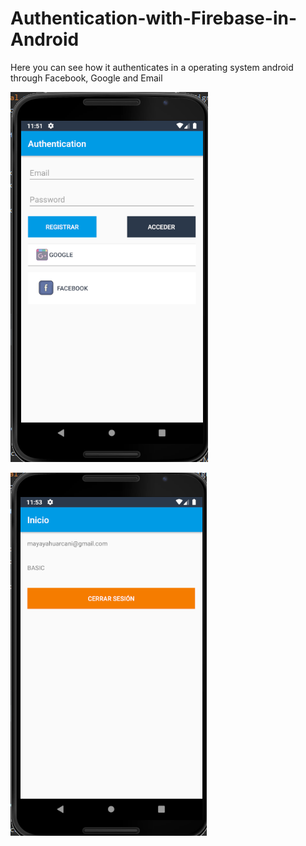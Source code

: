 # Authentication-with-Firebase-in-Android
Here you can see how it authenticates in a operating system android through Facebook, Google and Email

![](ProjectImages/imagen.png) 

![](ProjectImages/imagen2.png) 
